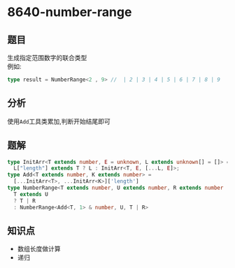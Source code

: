 # 8640-number-range
## 题目
生成指定范围数字的联合类型  
例如:
```ts
type result = NumberRange<2 , 9> //  | 2 | 3 | 4 | 5 | 6 | 7 | 8 | 9 
```
## 分析
使用`Add`工具类累加,判断开始结尾即可
## 题解
```ts
type InitArr<T extends number, E = unknown, L extends unknown[] = []> =
  L["length"] extends T ? L : InitArr<T, E, [...L, E]>;
type Add<T extends number, K extends number> =
  [...InitArr<T>, ...InitArr<K>]['length']
type NumberRange<T extends number, U extends number, R extends number | never = never> =
  T extends U
  ? T | R
  : NumberRange<Add<T, 1> & number, U, T | R>
```
## 知识点
- 数组长度做计算
- 递归